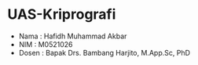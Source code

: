 # UAS-Kriprografi
- Nama  : Hafidh Muhammad Akbar
- NIM   : M0521026
- Dosen : Bapak Drs. Bambang Harjito, M.App.Sc, PhD
